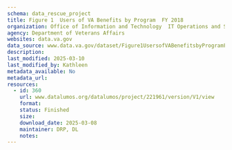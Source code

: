```yaml
---
schema: data_rescue_project 
title: Figure 1  Users of VA Benefits by Program  FY 2018
organization: Office of Information and Technology  IT Operations and Services (ITOPS)
agency: Department of Veterans Affairs
websites: data.va.gov
data_source: www.data.va.gov/dataset/Figure1UsersofVABenefitsbyProgramFY2018/97cjcga3
description: 
last_modified: 2025-03-10
last_modified_by: Kathleen
metadata_available: No
metadata_url: 
resources:
  - id: 360
    url: www.datalumos.org/datalumos/project/221961/version/V1/view
    format: 
    status: Finished
    size: 
    download_date: 2025-03-08
    maintainer: DRP, DL
    notes: 
---
```

